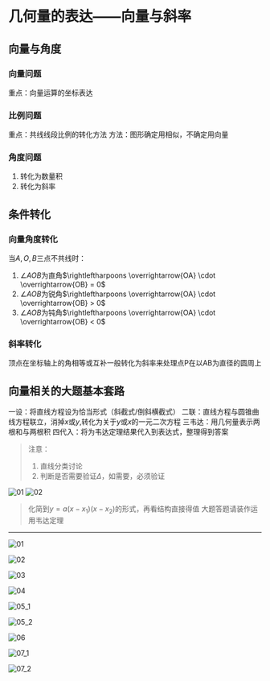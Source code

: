 # 几何量的表达——向量与斜率

## 向量与角度

### 向量问题

重点：向量运算的坐标表达

### 比例问题

重点：共线线段比例的转化方法
方法：图形确定用相似，不确定用向量

### 角度问题

1. 转化为数量积
2. 转化为斜率

## 条件转化

### 向量角度转化

当$A,O,B$三点不共线时：

1. $∠AOB$为直角$\rightleftharpoons \overrightarrow{OA} \cdot \overrightarrow{OB} = 0$
2. $∠AOB$为锐角$\rightleftharpoons \overrightarrow{OA} \cdot \overrightarrow{OB} > 0$
3. $∠AOB$为钝角$\rightleftharpoons \overrightarrow{OA} \cdot \overrightarrow{OB} < 0$

### 斜率转化

顶点在坐标轴上的角相等或互补一般转化为斜率来处理点P在以AB为直径的圆周上

## 向量相关的大题基本套路

一设：将直线方程设为恰当形式（斜截式/倒斜横截式）
二联：直线方程与圆锥曲线方程联立，消掉$x$或$y$,转化为关于$y$或$x$的一元二次方程
三韦达：用几何量表示两根和与两根积
四代入：将为韦达定理结果代入到表达式，整理得到答案
> 注意：
>
> 1. 直线分类讨论
> 2. 判断是否需要验证$\Delta$，如需要，必须验证

![01](image.png)
![02](image-1.png)
> 化简到$y=a(x-x_1)(x-x_2)$的形式，再看结构直接得值
> 大题答题请装作运用韦达定理

****

![01](image-2.png)

![02](image-3.png)

![03](image-4.png)

![04](image-5.png)

![05_1](image-6.png)

![05_2](image-7.png)

![06](image-8.png)

![07_1](image-9.png)

![07_2](image-10.png)

